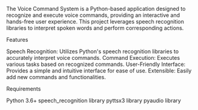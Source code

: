 The Voice Command System is a Python-based application designed to recognize and execute voice commands, providing an interactive and hands-free user experience. This project leverages speech recognition libraries to interpret spoken words and perform corresponding actions.

Features

Speech Recognition: Utilizes Python's speech recognition libraries to accurately interpret voice commands.
Command Execution: Executes various tasks based on recognized commands.
User-Friendly Interface: Provides a simple and intuitive interface for ease of use.
Extensible: Easily add new commands and functionalities.



Requirements

Python 3.6+
speech_recognition library
pyttsx3 library
pyaudio library
